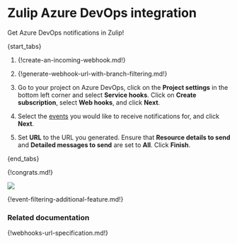 # Zulip Azure DevOps integration

Get Azure DevOps notifications in Zulip!

{start_tabs}

1. {!create-an-incoming-webhook.md!}

1. {!generate-webhook-url-with-branch-filtering.md!}

1. Go to your project on Azure DevOps, click on the **Project
   settings** in the bottom left corner and select **Service
   hooks**. Click on **Create subscription**, select
   **Web hooks**, and click **Next**.

1. Select the [events](#filtering-incoming-events) you would like to receive
   notifications for, and click **Next**.

1. Set **URL** to the URL you generated. Ensure that **Resource
   details to send** and **Detailed messages to send** are set to
   **All**. Click **Finish**.

{end_tabs}

{!congrats.md!}

![](/static/images/integrations/azuredevops/001.png)

{!event-filtering-additional-feature.md!}

### Related documentation

{!webhooks-url-specification.md!}
